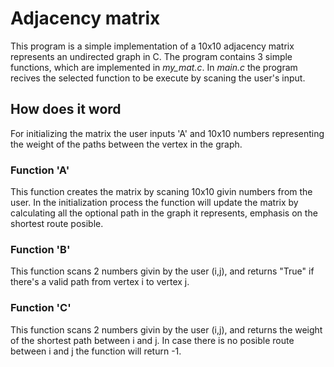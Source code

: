 # Adjacency matrix  
This program is a simple implementation of a 10x10 adjacency matrix represents an undirected graph in C.
The program contains 3 simple functions, which are implemented in *my_mat.c*. In *main.c* the program recives the selected function to be 
execute by scaning the user's input.

## How does it word
For initializing the matrix the user inputs 'A' and 10x10 numbers representing the weight of the paths between the vertex in the graph.

### Function 'A' 
This function creates the matrix by scaning 10x10 givin numbers from the user. In the initialization process the function will update the matrix 
by calculating all the optional path in the graph it represents, emphasis on the shortest route posible.

### Function 'B' 
This function scans 2 numbers givin by the user (i,j), and returns "True" if there's a valid path from vertex i to vertex j.

### Function 'C' 
This function scans 2 numbers givin by the user (i,j), and returns the weight of the shortest path between i and j. In case there is no posible route between i and j
the function will return -1.

